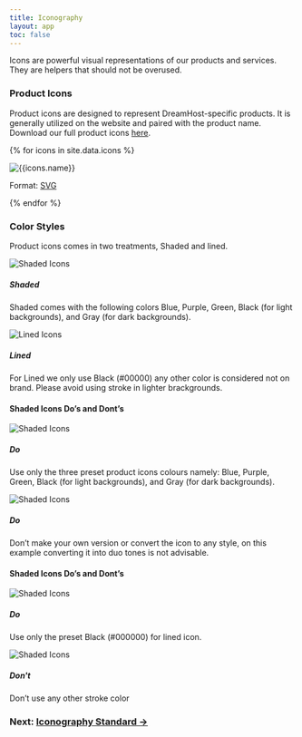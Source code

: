 ```yaml
---
title: Iconography
layout: app
toc: false
---
```


<div class="container-fluid p-0">

<p class="m-bottom-4">Icons are powerful visual representations of our products and services. They are helpers that should not be overused. </p>
<h3 class="m-bottom-2 t-bold">Product Icons</h3>
<p>Product icons are designed to represent DreamHost-specific products. It is generally utilized on the website and paired with the product name. Download our full product icons <a href="{{site.baseurl}}/assets/downloads/icons/product/all-product-icons.svg" alt="All Product Icons" download>here</a>.</p>
 <div class="row m-bottom-4">


{% for icons in site.data.icons %}
  <div class="col-6 col-md-3">
  <div class="bg-c-g100 rounded-top">
   <img class="flex m-auto p-2 w-100" src="{{site.baseurl}}/assets/images/product_icons/display/{{icons.url}}" alt="{{icons.name}}" />
   </div>
   <p class="rounded-bottom p-2 bg-c-b300 t-center t-c-w100 ">Format: <a class="t-c-w100"  href ="{{site.baseurl}}/assets/downloads/icons/product/{{icons.url}}" download>SVG</a> </p>
  </div>
  {% endfor %}   

 </div>
  <div class="bg-c-g100  p-4 p-bottom-0  rounded-container">
  <h3 class="m-bottom-2 t-bold">Color Styles</h3>
  <p>Product icons comes in two treatments, Shaded and lined.</p>
   <div class="row m-bottom-4 ">
    <div class="col-12 col-md-6">
     <div class= "Card bg-c-w100 rounded-container p-0 ">
      <div class= "p-4">
       <img class="flex m-0 w-100" src="{{site.baseurl}}/assets/images/product_icons/samples/shaded.svg" alt="Shaded Icons" />
      </div>
   <div class="border-c-g200 border-top-3 border-solid p-4">
 <h5 class="t-bold">Shaded</h5>
      <p>Shaded comes with the following colors Blue, Purple, Green, Black (for light backgrounds), and Gray (for dark backgrounds).</p>
     </div>
  </div>
    </div>
    <div class="col-12 col-md-6">
     <div class= "Card bg-c-w100 rounded-container p-0 ">
      <div class= "p-4">
       <img class="flex m-0 w-100" src="{{site.baseurl}}/assets/images/product_icons/samples/lined.svg" alt="Lined Icons" />
      </div>
   <div class="border-c-g200 border-top-3 border-solid p-4">
 <h5 class="t-bold">Lined</h5>
      <p>For Lined we only use Black (#00000) any other color is considered not on brand. Please avoid using stroke in lighter brackgrounds.</p>
   </div>
     </div>
    </div>
  </div>
  <h4 class="m-bottom-2 t-bold">Shaded Icons Do’s and Dont’s</h4>
   <div class="row m-bottom-4">
    <div class="col-12 col-md-6">
     <div class= "Card bg-c-w100 rounded-container p-0 ">
      <div class= "p-4">
       <img class="flex m-auto" src="{{site.baseurl}}/assets/images/product_icons/samples/shared_green_sample.svg" alt="Shaded Icons" />
      </div>
      <div class="border-c-b300 border-top-3 border-solid p-4">
      <h5 class="t-bold t-c-b300">Do</h5>
      <p>
      Use only the three preset product icons colours namely: Blue, Purple, Green, Black (for light backgrounds), and Gray (for dark backgrounds).</p>
      </div>
     </div>
    </div>
      <div class="col-12 col-md-6">
     <div class= "Card bg-c-w100 rounded-container p-0 ">
      <div class= "p-4">
       <img class="flex m-auto" src="{{site.baseurl}}/assets/images/product_icons/samples/shared_don't_sample.svg" alt="Shaded Icons" />
      </div>
      <div class="border-c-r300 border-top-3 border-solid p-4">
      <h5 class="t-bold t-c-r300">Do</h5>
      <p>
      Don’t make your own version or convert the icon to any style, on this example converting it into duo tones is not advisable.</p>
      </div>
     </div>
   </div>
      </div>
	  <h4 class="m-bottom-2 t-bold">Shaded Icons Do’s and Dont’s</h4>
   <div class="row m-bottom-4 ">
    <div class="col-12 col-md-6">
     <div class= "Card bg-c-w100 rounded-container p-0 ">
      <div class= "p-4">
       <img class="flex m-auto" src="{{site.baseurl}}/assets/images/product_icons/samples/vps_lined_sample.svg" alt="Shaded Icons" />
      </div>
      <div class="border-c-b300 border-top-3 border-solid p-4">
      <h5 class="t-bold t-c-b300">Do</h5>
      <p>
      Use only the preset Black (#000000) for lined icon.</p>
      </div>
     </div>
    </div>
      <div class="col-12 col-md-6">
     <div class= "Card bg-c-w100 rounded-container p-0 ">
      <div class= "p-4">
       <img class="flex m-auto" src="{{site.baseurl}}/assets/images/product_icons/samples/vps_lined_don't_sample.svg" alt="Shaded Icons" />
      </div>
      <div class="border-c-r300 border-top-3 border-solid p-4">
      <h5 class="t-bold t-c-r300">Don't</h5>
      <p>
      Don’t use any other stroke color</p>
      </div>
     </div>
  </div>

 </div>

</div>
<h3 class ="t-bold t-right m-0">  Next: <a href="">Iconography Standard  →</a></h3> 